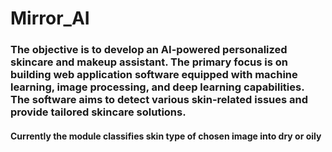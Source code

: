 
# Mirror_AI
### The objective is to develop an AI-powered personalized skincare and makeup assistant. The primary focus is on building web application software equipped with machine learning, image processing, and deep learning capabilities. The software aims to detect various skin-related issues and provide tailored skincare solutions.
#### Currently the module classifies skin type of chosen image into dry or oily
